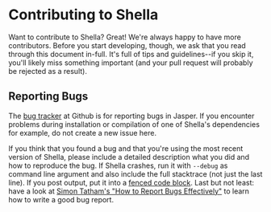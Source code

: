 # Contributing to Shella

Want to contribute to Shella? Great! We're always happy to have more contributors. Before you start developing, though, we ask that you read through this document in-full. It's full of tips and guidelines--if you skip it, you'll likely miss something important (and your pull request will probably be rejected as a result).

## Reporting Bugs

The [bug tracker](https://github.com/shella-client/issues) at Github is for reporting bugs in Jasper. If you encounter problems during installation or compilation of one of Shella's dependencies for example, do not create a new issue here.

If you think that you found a bug and that you're using the most recent version of Shella, please include a detailed description what you did and how to reproduce the bug. If Shella crashes, run it with `--debug` as command line argument and also include the full stacktrace (not just the last line). If you post output, put it into a [fenced code block](https://help.github.com/articles/github-flavored-markdown/#fenced-code-blocks). Last but not least: have a look at [Simon Tatham's "How to Report Bugs Effectively"](http://www.chiark.greenend.org.uk/~sgtatham/bugs.html) to learn how to write a good bug report.
